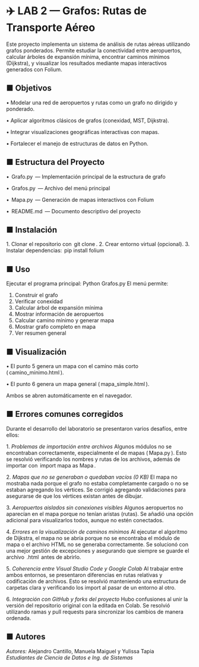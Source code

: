 # ✈️ LAB 2 — Grafos: Rutas de Transporte Aéreo

Este proyecto implementa un sistema de análisis de rutas aéreas utilizando grafos ponderados. Permite estudiar la conectividad entre aeropuertos, calcular árboles de expansión mínima, encontrar caminos mínimos (Dijkstra), y visualizar los resultados mediante mapas interactivos generados con Folium.

## ■ Objetivos

•⁠  ⁠Modelar una red de aeropuertos y rutas como un grafo no dirigido y ponderado.

•⁠  ⁠Aplicar algoritmos clásicos de grafos (conexidad, MST, Dijkstra).

•⁠  ⁠Integrar visualizaciones geográficas interactivas con mapas.

•⁠  ⁠Fortalecer el manejo de estructuras de datos en Python.

## ■ Estructura del Proyecto

•⁠  ⁠⁠ Grafo.py ⁠ — Implementación principal de la estructura de grafo

•⁠  ⁠⁠ Grafos.py ⁠ — Archivo del menú principal

•⁠  ⁠⁠ Mapa.py ⁠ — Generación de mapas interactivos con Folium

•⁠  ⁠⁠ README.md ⁠ — Documento descriptivo del proyecto

## ■ Instalación

1.⁠ ⁠Clonar el repositorio con ⁠ git clone ⁠.
2.⁠ ⁠Crear entorno virtual (opcional).
3.⁠ ⁠Instalar dependencias: ⁠ pip install folium ⁠

## ■ Uso

Ejecutar el programa principal: Python Grafos.py 
El menú permite: 
1) Construir el grafo
2) Verificar conexidad
3) Calcular árbol de expansión mínima
4) Mostrar información de aeropuertos
5) Calcular camino mínimo y generar mapa
6) Mostrar grafo completo en mapa
7) Ver resumen general

## ■ Visualización

•⁠  ⁠El punto 5 genera un mapa con el camino más corto (⁠ camino_minimo.html ⁠).

•⁠  ⁠El punto 6 genera un mapa general (⁠ mapa_simple.html ⁠).

Ambos se abren automáticamente en el navegador.

## ■ Errores comunes corregidos

Durante el desarrollo del laboratorio se presentaron varios desafíos, entre ellos:

1.⁠ ⁠*Problemas de importación entre archivos*
   Algunos módulos no se encontraban correctamente, especialmente el de mapas (⁠ Mapa.py ⁠). Esto se resolvió verificando los nombres y rutas de los archivos, además de importar con ⁠ import mapa as Mapa ⁠.

2.⁠ ⁠*Mapas que no se generaban o quedaban vacíos (0 KB)*
   El mapa no mostraba nada porque el grafo no estaba completamente cargado o no se estaban agregando los vértices. Se corrigió agregando validaciones para asegurarse de que los vértices existan antes de dibujar.

3.⁠ ⁠*Aeropuertos aislados sin conexiones visibles*
   Algunos aeropuertos no aparecían en el mapa porque no tenían aristas (rutas). Se añadió una opción adicional para visualizarlos todos, aunque no estén conectados.

4.⁠ ⁠*Errores en la visualización de caminos mínimos*
   Al ejecutar el algoritmo de Dijkstra, el mapa no se abría porque no se encontraba el módulo de mapa o el archivo HTML no se generaba correctamente. Se solucionó con una mejor gestión de excepciones y asegurando que siempre se guarde el archivo ⁠ .html ⁠ antes de abrirlo.

5.⁠ ⁠*Coherencia entre Visual Studio Code y Google Colab*
   Al trabajar entre ambos entornos, se presentaron diferencias en rutas relativas y codificación de archivos. Esto se resolvió manteniendo una estructura de carpetas clara y verificando los import al pasar de un entorno al otro.

6.⁠ ⁠*Integración con GitHub y forks del proyecto*
   Hubo confusiones al unir la versión del repositorio original con la editada en Colab. Se resolvió utilizando ramas y pull requests para sincronizar los cambios de manera ordenada.

## ■ Autores

*Autores:* Alejandro Cantillo, Manuela Maiguel y Yulissa Tapia  
*Estudiantes de Ciencia de Datos e Ing. de Sistemas*
